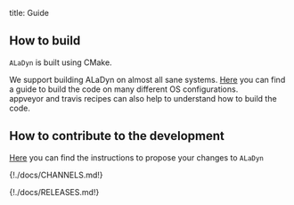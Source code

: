 title: Guide

## How to build

`ALaDyn` is built using CMake.

We support building ALaDyn on almost all sane systems. [Here](|url|/page/BUILD.html) you can find a guide to build the code on many different OS configurations.  
appveyor and travis recipes can also help to understand how to build the code.

## How to contribute to the development

[Here](|url|/page/CONTRIBUTING.html) you can find the instructions to propose your changes to `ALaDyn`

{!./docs/CHANNELS.md!}

{!./docs/RELEASES.md!}

